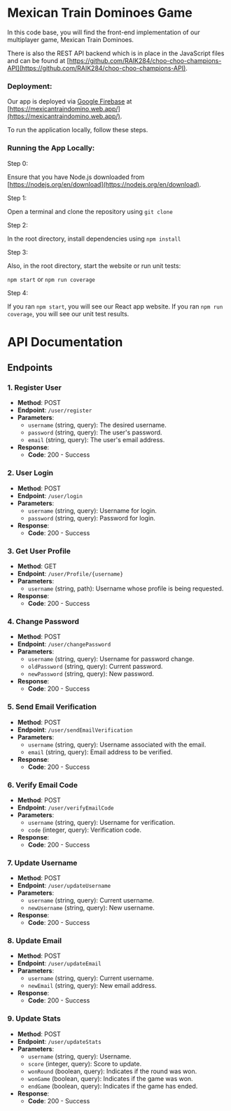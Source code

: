 # Mexican Train Dominoes Game

In this code base, you will find the front-end implementation of our multiplayer game, Mexican Train Dominoes.

There is also the REST API backend which is in place in the JavaScript files and can be found at [https://github.com/RAIK284/choo-choo-champions-API](https://github.com/RAIK284/choo-choo-champions-API).

### Deployment:

Our app is deployed via [Google Firebase](https://firebase.google.com/) at [https://mexicantraindomino.web.app/](https://mexicantraindomino.web.app/).


To run the application locally, follow these steps.

### Running the App Locally:

Step 0:

Ensure that you have Node.js downloaded from [https://nodejs.org/en/download](https://nodejs.org/en/download).

Step 1:

Open a terminal and clone the repository using ```git clone```

Step 2:

In the root directory, install dependencies using ```npm install```

Step 3:

Also, in the root directory, start the website or run unit tests:

```npm start``` or ```npm run coverage```

Step 4:

If you ran ```npm start```, you will see our React app website. If you ran ```npm run coverage```, you will see our unit test results.

# API Documentation

## Endpoints

### 1. Register User
- **Method**: POST
- **Endpoint**: `/user/register`
- **Parameters**:
  - `username` (string, query): The desired username.
  - `password` (string, query): The user's password.
  - `email` (string, query): The user's email address.
- **Response**:
  - **Code**: 200 - Success

### 2. User Login
- **Method**: POST
- **Endpoint**: `/user/login`
- **Parameters**:
  - `username` (string, query): Username for login.
  - `password` (string, query): Password for login.
- **Response**:
  - **Code**: 200 - Success

### 3. Get User Profile
- **Method**: GET
- **Endpoint**: `/user/Profile/{username}`
- **Parameters**:
  - `username` (string, path): Username whose profile is being requested.
- **Response**:
  - **Code**: 200 - Success

### 4. Change Password
- **Method**: POST
- **Endpoint**: `/user/changePassword`
- **Parameters**:
  - `username` (string, query): Username for password change.
  - `oldPassword` (string, query): Current password.
  - `newPassword` (string, query): New password.
- **Response**:
  - **Code**: 200 - Success

### 5. Send Email Verification
- **Method**: POST
- **Endpoint**: `/user/sendEmailVerification`
- **Parameters**:
  - `username` (string, query): Username associated with the email.
  - `email` (string, query): Email address to be verified.
- **Response**:
  - **Code**: 200 - Success

### 6. Verify Email Code
- **Method**: POST
- **Endpoint**: `/user/verifyEmailCode`
- **Parameters**:
  - `username` (string, query): Username for verification.
  - `code` (integer, query): Verification code.
- **Response**:
  - **Code**: 200 - Success

### 7. Update Username
- **Method**: POST
- **Endpoint**: `/user/updateUsername`
- **Parameters**:
  - `username` (string, query): Current username.
  - `newUsername` (string, query): New username.
- **Response**:
  - **Code**: 200 - Success

### 8. Update Email
- **Method**: POST
- **Endpoint**: `/user/updateEmail`
- **Parameters**:
  - `username` (string, query): Current username.
  - `newEmail` (string, query): New email address.
- **Response**:
  - **Code**: 200 - Success

### 9. Update Stats
- **Method**: POST
- **Endpoint**: `/user/updateStats`
- **Parameters**:
  - `username` (string, query): Username.
  - `score` (integer, query): Score to update.
  - `wonRound` (boolean, query): Indicates if the round was won.
  - `wonGame` (boolean, query): Indicates if the game was won.
  - `endGame` (boolean, query): Indicates if the game has ended.
- **Response**:
  - **Code**: 200 - Success


